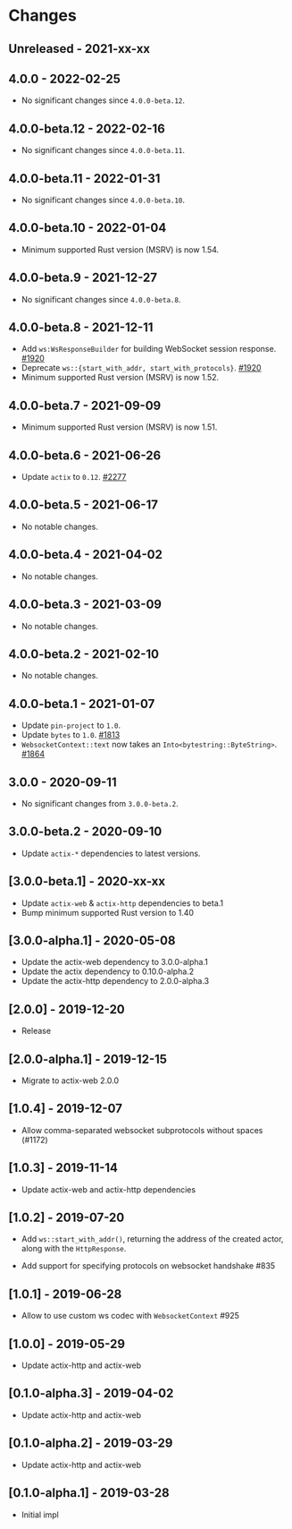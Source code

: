 # Changes

## Unreleased - 2021-xx-xx


## 4.0.0 - 2022-02-25
- No significant changes since `4.0.0-beta.12`.


## 4.0.0-beta.12 - 2022-02-16
- No significant changes since `4.0.0-beta.11`.


## 4.0.0-beta.11 - 2022-01-31
- No significant changes since `4.0.0-beta.10`.


## 4.0.0-beta.10 - 2022-01-04
- Minimum supported Rust version (MSRV) is now 1.54.


## 4.0.0-beta.9 - 2021-12-27
- No significant changes since `4.0.0-beta.8`.


## 4.0.0-beta.8 - 2021-12-11
- Add `ws:WsResponseBuilder` for building WebSocket session response. [#1920]
- Deprecate `ws::{start_with_addr, start_with_protocols}`. [#1920]
- Minimum supported Rust version (MSRV) is now 1.52.

[#1920]: https://github.com/actix/actix-web/pull/1920


## 4.0.0-beta.7 - 2021-09-09
- Minimum supported Rust version (MSRV) is now 1.51.


## 4.0.0-beta.6 - 2021-06-26
- Update `actix` to `0.12`. [#2277]

[#2277]: https://github.com/actix/actix-web/pull/2277


## 4.0.0-beta.5 - 2021-06-17
- No notable changes.


## 4.0.0-beta.4 - 2021-04-02
- No notable changes.


## 4.0.0-beta.3 - 2021-03-09
- No notable changes.


## 4.0.0-beta.2 - 2021-02-10
- No notable changes.


## 4.0.0-beta.1 - 2021-01-07
- Update `pin-project` to `1.0`.
- Update `bytes` to `1.0`. [#1813]
- `WebsocketContext::text` now takes an `Into<bytestring::ByteString>`. [#1864]

[#1813]: https://github.com/actix/actix-web/pull/1813
[#1864]: https://github.com/actix/actix-web/pull/1864


## 3.0.0 - 2020-09-11
- No significant changes from `3.0.0-beta.2`.


## 3.0.0-beta.2 - 2020-09-10
- Update `actix-*` dependencies to latest versions.


## [3.0.0-beta.1] - 2020-xx-xx
- Update `actix-web` & `actix-http` dependencies to beta.1
- Bump minimum supported Rust version to 1.40


## [3.0.0-alpha.1] - 2020-05-08
- Update the actix-web dependency to 3.0.0-alpha.1
- Update the actix dependency to 0.10.0-alpha.2
- Update the actix-http dependency to 2.0.0-alpha.3

## [2.0.0] - 2019-12-20

- Release

## [2.0.0-alpha.1] - 2019-12-15

- Migrate to actix-web 2.0.0

## [1.0.4] - 2019-12-07

- Allow comma-separated websocket subprotocols without spaces (#1172)

## [1.0.3] - 2019-11-14

- Update actix-web and actix-http dependencies

## [1.0.2] - 2019-07-20

- Add `ws::start_with_addr()`, returning the address of the created actor, along
  with the `HttpResponse`.

- Add support for specifying protocols on websocket handshake #835

## [1.0.1] - 2019-06-28

- Allow to use custom ws codec with `WebsocketContext` #925

## [1.0.0] - 2019-05-29

- Update actix-http and actix-web

## [0.1.0-alpha.3] - 2019-04-02

- Update actix-http and actix-web

## [0.1.0-alpha.2] - 2019-03-29

- Update actix-http and actix-web

## [0.1.0-alpha.1] - 2019-03-28

- Initial impl
